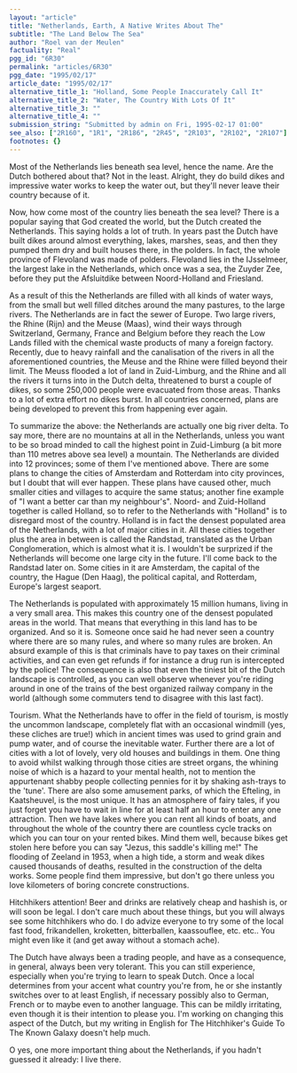 ```yaml
---
layout: "article"
title: "Netherlands, Earth, A Native Writes About The"
subtitle: "The Land Below The Sea"
author: "Roel van der Meulen"
factuality: "Real"
pgg_id: "6R30"
permalink: "articles/6R30"
pgg_date: "1995/02/17"
article_date: "1995/02/17"
alternative_title_1: "Holland, Some People Inaccurately Call It"
alternative_title_2: "Water, The Country With Lots Of It"
alternative_title_3: ""
alternative_title_4: ""
submission_string: "Submitted by admin on Fri, 1995-02-17 01:00"
see_also: ["2R160", "1R1", "2R186", "2R45", "2R103", "2R102", "2R107"]
footnotes: {}
---
```

<div>
<p>Most of the Netherlands lies beneath sea level, hence the name. Are the Dutch bothered about that? Not in the least. Alright, they do build dikes and impressive water works to keep the water out, but they'll never leave their country because of it.</p>
<p>Now, how come most of the country lies beneath the sea level? There is a popular saying that God created the world, but the Dutch created the Netherlands. This saying holds a lot of truth. In years past the Dutch have built dikes around almost everything, lakes, marshes, seas, and then they pumped them dry and built houses there, in the polders. In fact, the whole province of Flevoland was made of polders. Flevoland lies in the IJsselmeer, the largest lake in the Netherlands, which once was a sea, the Zuyder Zee, before they put the Afsluitdike between Noord-Holland and Friesland.</p>
<p>As a result of this the Netherlands are filled with all kinds of water ways, from the small but well filled ditches around the many pastures, to the large rivers. The Netherlands are in fact the sewer of Europe. Two large rivers, the Rhine (Rijn) and the Meuse (Maas), wind their ways through Switzerland, Germany, France and Belgium before they reach the Low Lands filled with the chemical waste products of many a foreign factory. Recently, due to heavy rainfall and the canalisation of the rivers in all the aforementioned countries, the Meuse and the Rhine were filled beyond their limit. The Meuss flooded a lot of land in Zuid-Limburg, and the Rhine and all the rivers it turns into in the Dutch delta, threatened to burst a couple of dikes, so some 250,000 people were evacuated from those areas. Thanks to a lot of extra effort no dikes burst. In all countries concerned, plans are being developed to prevent this from happening ever again.</p>
<p>To summarize the above: the Netherlands are actually one big river delta. To say more, there are no mountains at all in the Netherlands, unless you want to be so broad minded to call the highest point in Zuid-Limburg (a bit more than 110 metres above sea level) a mountain. The Netherlands are divided into 12 provinces; some of them I've mentioned above. There are some plans to change the cities of Amsterdam and Rotterdam into city provinces, but I doubt that will ever happen. These plans have caused other, much smaller cities and villages to acquire the same status; another fine example of "I want a better car than my neighbour's". Noord- and Zuid-Holland together is called Holland, so to refer to the Netherlands with "Holland" is to disregard most of the country. Holland is in fact the densest populated area of the Netherlands, with a lot of major cities in it. All these cities together plus the area in between is called the Randstad, translated as the Urban Conglomeration, which is almost what it is. I wouldn't be surprized if the Netherlands will become one large city in the future. I'll come back to the Randstad later on. Some cities in it are Amsterdam, the capital of the country, the Hague (Den Haag), the political capital, and Rotterdam, Europe's largest seaport.</p>
<p>The Netherlands is populated with approximately 15 million humans, living in a very small area. This makes this country one of the densest populated areas in the world. That means that everything in this land has to be organized. And so it is. Someone once said he had never seen a country where there are so many rules, and where so many rules are broken. An absurd example of this is that criminals have to pay taxes on their criminal activities, and can even get refunds if for instance a drug run is intercepted by the police! The consequence is also that even the tiniest bit of the Dutch landscape is controlled, as you can well observe whenever you're riding around in one of the trains of the best organized railway company in the world (although some commuters tend to disagree with this last fact).</p>
<p>Tourism. What the Netherlands have to offer in the field of tourism, is mostly the uncommon landscape, completely flat with an occasional windmill (yes, these cliches are true!) which in ancient times was used to grind grain and pump water, and of course the inevitable water. Further there are a lot of cities with a lot of lovely, very old houses and buildings in them. One thing to avoid whilst walking through those cities are street organs, the whining noise of which is a hazard to your mental health, not to mention the appurtenant shabby people collecting pennies for it by shaking ash-trays to the 'tune'. There are also some amusement parks, of which the Efteling, in Kaatsheuvel, is the most unique. It has an atmosphere of fairy tales, if you just forget you have to wait in line for at least half an hour to enter any one attraction. Then we have lakes where you can rent all kinds of boats, and throughout the whole of the country there are countless cycle tracks on which you can tour on your rented bikes. Mind them well, because bikes get stolen here before you can say "Jezus, this saddle's killing me!" The flooding of Zeeland in 1953, when a high tide, a storm and weak dikes caused thousands of deaths, resulted in the construction of the delta works. Some people find them impressive, but don't go there unless you love kilometers of boring concrete constructions.</p>
<p>Hitchhikers attention! Beer and drinks are relatively cheap and hashish is, or will soon be legal. I don't care much about these things, but you will always see some hitchhikers who do. I do advize everyone to try some of the local fast food, frikandellen, kroketten, bitterballen, kaassouflee, etc. etc.. You might even like it (and get away without a stomach ache).</p>
<p>The Dutch have always been a trading people, and have as a consequence, in general, always been very tolerant. This you can still experience, especially when you're trying to learn to speak Dutch. Once a local determines from your accent what country you're from, he or she instantly switches over to at least English, if necessary possibly also to German, French or to maybe even to another language. This can be mildly irritating, even though it is their intention to please you. I'm working on changing this aspect of the Dutch, but my writing in English for The Hitchhiker's Guide To The Known Galaxy doesn't help much.</p>
<p>O yes, one more important thing about the Netherlands, if you hadn't guessed it already: I live there.</p>
</div>
